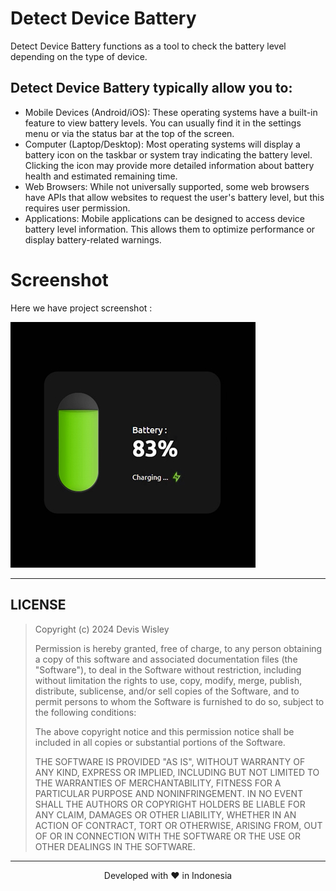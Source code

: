 # Detect Device Battery
Detect Device Battery functions as a tool to check the battery level depending on the type of device.

## Detect Device Battery typically allow you to:
* Mobile Devices (Android/iOS): These operating systems have a built-in feature to view battery levels. You can usually find it in the settings menu or via the status bar at the top of the screen.
* Computer (Laptop/Desktop): Most operating systems will display a battery icon on the taskbar or system tray indicating the battery level. Clicking the icon may provide more detailed information about battery health and estimated remaining time.
* Web Browsers: While not universally supported, some web browsers have APIs that allow websites to request the user's battery level, but this requires user permission.
* Applications: Mobile applications can be designed to access device battery level information. This allows them to optimize performance or display battery-related warnings.

# Screenshot
Here we have project screenshot :

![screenshot](screenshot.jpg)
<hr>

## LICENSE
> Copyright (c) 2024 Devis Wisley 
>
> Permission is hereby granted, free of charge, to any person obtaining a copy
> of this software and associated documentation files (the "Software"), to deal
> in the Software without restriction, including without limitation the rights
> to use, copy, modify, merge, publish, distribute, sublicense, and/or sell
> copies of the Software, and to permit persons to whom the Software is
> furnished to do so, subject to the following conditions:
>
> The above copyright notice and this permission notice shall be included in all
> copies or substantial portions of the Software.
>
> THE SOFTWARE IS PROVIDED "AS IS", WITHOUT WARRANTY OF ANY KIND, EXPRESS OR
> IMPLIED, INCLUDING BUT NOT LIMITED TO THE WARRANTIES OF MERCHANTABILITY,
> FITNESS FOR A PARTICULAR PURPOSE AND NONINFRINGEMENT. IN NO EVENT SHALL THE
> AUTHORS OR COPYRIGHT HOLDERS BE LIABLE FOR ANY CLAIM, DAMAGES OR OTHER
> LIABILITY, WHETHER IN AN ACTION OF CONTRACT, TORT OR OTHERWISE, ARISING FROM,
> OUT OF OR IN CONNECTION WITH THE SOFTWARE OR THE USE OR OTHER DEALINGS IN THE
> SOFTWARE.

<hr>
<p align="center">
Developed with ❤️ in Indonesia 
</p>